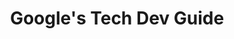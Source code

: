 ---
title: "Google's Tech Dev Guide"
categories: ["Reads"]

link:
    url: "https://techdevguide.withgoogle.com/"
    dead: false

message: "Grow your technical skills with Google."
---